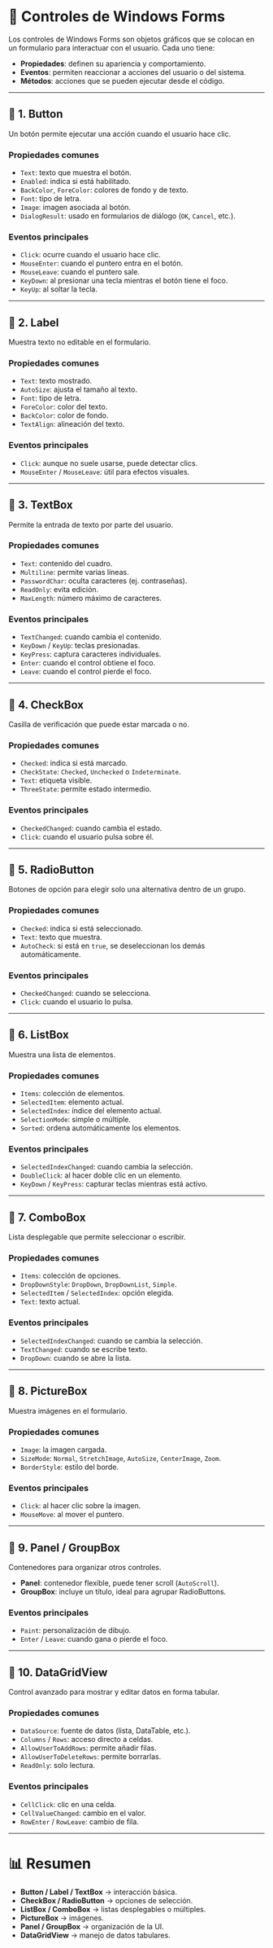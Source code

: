 # 📘 Controles de Windows Forms

Los controles de Windows Forms son objetos gráficos que se colocan en un formulario para interactuar con el usuario. Cada uno tiene:

- **Propiedades**: definen su apariencia y comportamiento.  
- **Eventos**: permiten reaccionar a acciones del usuario o del sistema.  
- **Métodos**: acciones que se pueden ejecutar desde el código.

---

## 🔹 1. Button
Un botón permite ejecutar una acción cuando el usuario hace clic.

### Propiedades comunes
- `Text`: texto que muestra el botón.  
- `Enabled`: indica si está habilitado.  
- `BackColor`, `ForeColor`: colores de fondo y de texto.  
- `Font`: tipo de letra.  
- `Image`: imagen asociada al botón.  
- `DialogResult`: usado en formularios de diálogo (`OK`, `Cancel`, etc.).  

### Eventos principales
- `Click`: ocurre cuando el usuario hace clic.  
- `MouseEnter`: cuando el puntero entra en el botón.  
- `MouseLeave`: cuando el puntero sale.  
- `KeyDown`: al presionar una tecla mientras el botón tiene el foco.  
- `KeyUp`: al soltar la tecla.  



---

## 🔹 2. Label
Muestra texto no editable en el formulario.

### Propiedades comunes
- `Text`: texto mostrado.  
- `AutoSize`: ajusta el tamaño al texto.  
- `Font`: tipo de letra.  
- `ForeColor`: color del texto.  
- `BackColor`: color de fondo.  
- `TextAlign`: alineación del texto.  

### Eventos principales
- `Click`: aunque no suele usarse, puede detectar clics.  
- `MouseEnter` / `MouseLeave`: útil para efectos visuales.  

---

## 🔹 3. TextBox
Permite la entrada de texto por parte del usuario.

### Propiedades comunes
- `Text`: contenido del cuadro.  
- `Multiline`: permite varias líneas.  
- `PasswordChar`: oculta caracteres (ej. contraseñas).  
- `ReadOnly`: evita edición.  
- `MaxLength`: número máximo de caracteres.  

### Eventos principales
- `TextChanged`: cuando cambia el contenido.  
- `KeyDown` / `KeyUp`: teclas presionadas.  
- `KeyPress`: captura caracteres individuales.  
- `Enter`: cuando el control obtiene el foco.  
- `Leave`: cuando el control pierde el foco.  

---

## 🔹 4. CheckBox
Casilla de verificación que puede estar marcada o no.

### Propiedades comunes
- `Checked`: indica si está marcado.  
- `CheckState`: `Checked`, `Unchecked` o `Indeterminate`.  
- `Text`: etiqueta visible.  
- `ThreeState`: permite estado intermedio.  

### Eventos principales
- `CheckedChanged`: cuando cambia el estado.    
- `Click`: cuando el usuario pulsa sobre él.  

---

## 🔹 5. RadioButton
Botones de opción para elegir solo una alternativa dentro de un grupo.

### Propiedades comunes
- `Checked`: indica si está seleccionado.  
- `Text`: texto que muestra.  
- `AutoCheck`: si está en `true`, se deseleccionan los demás automáticamente.  

### Eventos principales
- `CheckedChanged`: cuando se selecciona.  
- `Click`: cuando el usuario lo pulsa.  

---

## 🔹 6. ListBox
Muestra una lista de elementos.

### Propiedades comunes
- `Items`: colección de elementos.  
- `SelectedItem`: elemento actual.  
- `SelectedIndex`: índice del elemento actual.  
- `SelectionMode`: simple o múltiple.  
- `Sorted`: ordena automáticamente los elementos.  

### Eventos principales
- `SelectedIndexChanged`: cuando cambia la selección.  
- `DoubleClick`: al hacer doble clic en un elemento.  
- `KeyDown` / `KeyPress`: capturar teclas mientras está activo.  

---

## 🔹 7. ComboBox
Lista desplegable que permite seleccionar o escribir.

### Propiedades comunes
- `Items`: colección de opciones.  
- `DropDownStyle`: `DropDown`, `DropDownList`, `Simple`.  
- `SelectedItem` / `SelectedIndex`: opción elegida.  
- `Text`: texto actual.  

### Eventos principales
- `SelectedIndexChanged`: cuando se cambia la selección.  
- `TextChanged`: cuando se escribe texto.  
- `DropDown`: cuando se abre la lista.  

---

## 🔹 8. PictureBox
Muestra imágenes en el formulario.

### Propiedades comunes
- `Image`: la imagen cargada.  
- `SizeMode`: `Normal`, `StretchImage`, `AutoSize`, `CenterImage`, `Zoom`.  
- `BorderStyle`: estilo del borde.  

### Eventos principales
- `Click`: al hacer clic sobre la imagen.  
- `MouseMove`: al mover el puntero.  

---

## 🔹 9. Panel / GroupBox
Contenedores para organizar otros controles.

- **Panel**: contenedor flexible, puede tener scroll (`AutoScroll`).  
- **GroupBox**: incluye un título, ideal para agrupar RadioButtons.  

### Eventos principales
- `Paint`: personalización de dibujo.  
- `Enter` / `Leave`: cuando gana o pierde el foco.  

---

## 🔹 10. DataGridView
Control avanzado para mostrar y editar datos en forma tabular.

### Propiedades comunes
- `DataSource`: fuente de datos (lista, DataTable, etc.).  
- `Columns` / `Rows`: acceso directo a celdas.  
- `AllowUserToAddRows`: permite añadir filas.  
- `AllowUserToDeleteRows`: permite borrarlas.  
- `ReadOnly`: solo lectura.  

### Eventos principales
- `CellClick`: clic en una celda.  
- `CellValueChanged`: cambio en el valor.  
- `RowEnter` / `RowLeave`: cambio de fila.  

---

# 📊 Resumen
- **Button / Label / TextBox** → interacción básica.  
- **CheckBox / RadioButton** → opciones de selección.  
- **ListBox / ComboBox** → listas desplegables o múltiples.  
- **PictureBox** → imágenes.  
- **Panel / GroupBox** → organización de la UI.  
- **DataGridView** → manejo de datos tabulares.
